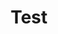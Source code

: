 ---
schema: default
title: Test
maintainer_name: test
maintainer_email: test@test.ee
description: testtest
---